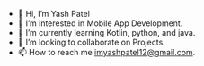 - 👋 Hi, I’m Yash Patel
- 👀 I’m interested in Mobile App Development.
- 🌱 I’m currently learning Kotlin, python, and java.
- 💞️ I’m looking to collaborate on Projects.
- 📫 How to reach me imyashpatel12@gmail.com.

<!---
Yashp1210/Yashp1210 is a ✨ special ✨ repository because its `README.md` (this file) appears on your GitHub profile.
You can click the Preview link to take a look at your changes.
--->
